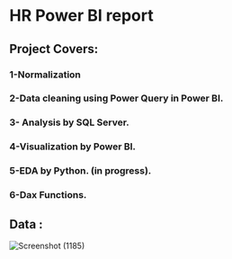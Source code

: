 # HR Power BI report 
## Project Covers:
### 1-Normalization
### 2-Data cleaning using Power Query in Power BI.
### 3- Analysis by SQL Server.
### 4-Visualization by Power BI.
### 5-EDA by Python. (in progress).
### 6-Dax Functions.



## Data :
![Screenshot (1185)](https://github.com/elmagry123/Hr-Analysis/assets/124198691/da41f38c-c38c-4cb7-bd80-f07d2dcf70a2)




